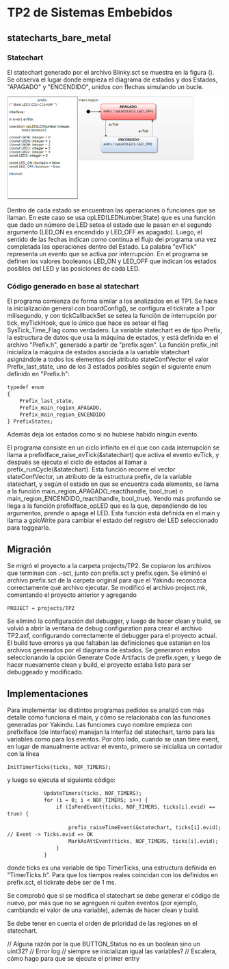 ﻿# TP2 de Sistemas Embebidos

## statecharts_bare_metal
### Statechart

El statechart generado por el archivo Blinky.sct se muestra en la figura (). Se observa el lugar donde empieza el diagrama de estados y dos Estados, "APAGADO" y "ENCENDIDO", unidos con flechas simulando un bucle. 

![GitHub Logo](blinky.png)

Dentro de cada estado se encuentran las operaciones o funciones que se llaman. En este caso se usa opLED(LEDNumber,State) que es una función que dado un número de LED setea el estado que le pasan en el segundo argumento (LED_ON es encendido y LED_OFF es apagado).
Luego, el sentido de las fechas indican como continua el flujo del programa una vez completada las operaciones dentro del Estado. La palabra "evTick" representa un evento que se activa por interrupción.
En el programa se definen los valores booleanos LED_ON y LED_OFF que indican los estados posibles del LED y las posiciones de cada LED.

### Código generado en base al statechart

El programa comienza de forma similar a los analizados en el TP1. Se hace la inicialización general con boardConfig(), se configura
el tickrate a 1 por milisegundo, y con tickCallbackSet se setea la función de interrupción por tick, myTickHook, que lo único que
hace es setear el flag SysTick_Time_Flag como verdadero. La variable statechart es de tipo Prefix, la estructura de datos que usa
la máquina de estados, y está definida en el archivo "Prefix.h", generado a partir de "prefix.sgen". La función prefix_init
inicializa la máquina de estados asociada a la variable statechart asignándole a todos los elementos del atributo stateConfVector
el valor Prefix_last_state, uno de los 3 estados posibles según el siguiente enum definido en "Prefix.h":
```
typedef enum
{
	Prefix_last_state,
	Prefix_main_region_APAGADO,
	Prefix_main_region_ENCENDIDO
} PrefixStates;
```
Además deja los estados como si no hubiese habido ningún evento.

El programa consiste en un ciclo infinito en el que con cada interrupción se llama a prefixIface_raise_evTick(&statechart) que
activa el evento evTick, y después se ejecuta el ciclo de estados al llamar a prefix_runCycle(&statechart). Esta función recorre
el vector stateConfVector, un atributo de la estructura prefix, de la variable statechart, y según el estado en que se encuentra cada
elemento, se llama a la función main_region_APAGADO_react(handle, bool_true) o main_region_ENCENDIDO_react(handle, bool_true).
Yendo más profundo se llega a la función prefixIface_opLED que es la que, dependiendo de los argumentos, prende o apaga el LED. Esta
función está definida en el main y llama a gpioWrite para cambiar el estado del registro del LED seleccionado para toggearlo.



## Migración

Se migró el proyecto a la carpeta projects/TP2. Se copiaron los archivos que terminan con .-sct, junto con prefix.sct y prefix.sgen.
Se eliminó el archivo prefix.sct de la carpeta original para que el Yakindu reconozca correctamente qué archivo ejecutar. Se modificó
el archivo project.mk, comentando el proyecto anterior y agregando
```
PROJECT = projects/TP2
```
Se eliminó la configuración del debugger, y luego de hacer clean y build, se volvió a abrir la ventana de debug configuration para
crear el archivo TP2.axf, configurando correctamente el debugger para el proyecto actual. El build tuvo errores ya que faltaban las
definiciones que estarían en los archivos generados por el diagrama de estados. Se generaron estos seleccionando la opción Generate
Code Artifacts de prefix.sgen, y luego de hacer nuevamente clean y build, el proyecto estaba listo para ser debuggeado y modificado.

## Implementaciones

Para implementar los distintos programas pedidos se analizó con más detalle cómo funciona el main, y cómo se relacionaba con las
funciones generadas por Yakindu. Las funciones cuyo nombre empieza con prefixIface (de interface) manejan la interfaz del statechart, 
tanto para las variables como para los eventos. Por otro lado, cuando se usan time event, en lugar de manualmente activar el evento, 
primero se inicializa un contador con la línea
```
InitTimerTicks(ticks, NOF_TIMERS);
```
y luego se ejecuta el siguiente código:
```
			UpdateTimers(ticks, NOF_TIMERS);
			for (i = 0; i < NOF_TIMERS; i++) {
				if (IsPendEvent(ticks, NOF_TIMERS, ticks[i].evid) == true) {

					prefix_raiseTimeEvent(&statechart, ticks[i].evid);	// Event -> Ticks.evid => OK
					MarkAsAttEvent(ticks, NOF_TIMERS, ticks[i].evid);
				}
			}
```
donde ticks es una variable de tipo TimerTicks, una estructura definida en "TimerTicks.h". Para que los tiempos reales coincidan con los definidos en prefix.sct, 
el tickrate debe ser de 1 ms.

Se comprobó que si se modifica el statechart se debe generar el código de nuevo, por más que no se agreguen ni quiten eventos (por
ejemplo, cambiando el valor de una variable), además de hacer clean y build.

Se debe tener en cuenta el orden de prioridad de las regiones en el statechart.


// Alguna razón por la que BUTTON_Status no es un boolean sino un uint32?
// Error log
// siempre se inicializan igual las variables?
// Escalera, cómo hago para que se ejecute el primer entry